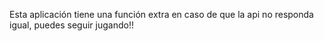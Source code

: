 Esta aplicación tiene una función extra en caso de que la api no responda igual, puedes seguir jugando!!
